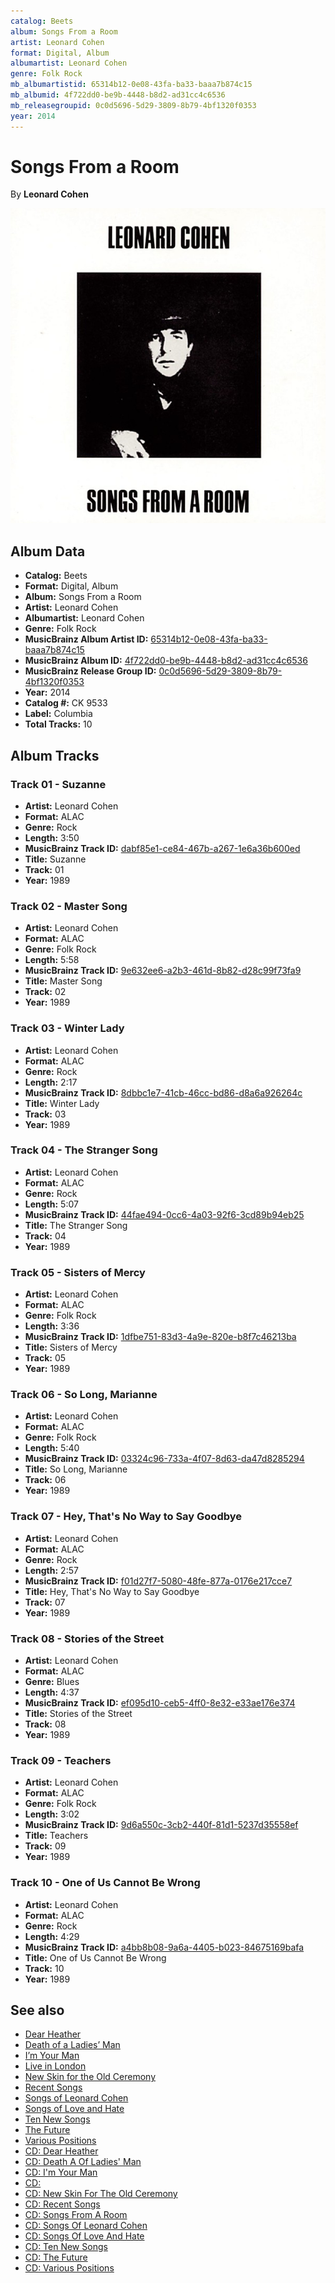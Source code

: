 ```yaml
---
catalog: Beets
album: Songs From a Room
artist: Leonard Cohen
format: Digital, Album
albumartist: Leonard Cohen
genre: Folk Rock
mb_albumartistid: 65314b12-0e08-43fa-ba33-baaa7b874c15
mb_albumid: 4f722dd0-be9b-4448-b8d2-ad31cc4c6536
mb_releasegroupid: 0c0d5696-5d29-3809-8b79-4bf1320f0353
year: 2014
---
```


# Songs From a Room

By **Leonard Cohen**

![](../../assets/beetscovers/Leonard_Cohen-Songs_From_a_Room.jpg)

## Album Data

- **Catalog:** Beets
- **Format:** Digital, Album
- **Album:** Songs From a Room
- **Artist:** Leonard Cohen
- **Albumartist:** Leonard Cohen
- **Genre:** Folk Rock
- **MusicBrainz Album Artist ID:** [65314b12-0e08-43fa-ba33-baaa7b874c15](https://musicbrainz.org/artist/65314b12-0e08-43fa-ba33-baaa7b874c15)
- **MusicBrainz Album ID:** [4f722dd0-be9b-4448-b8d2-ad31cc4c6536](https://musicbrainz.org/release/4f722dd0-be9b-4448-b8d2-ad31cc4c6536)
- **MusicBrainz Release Group ID:** [0c0d5696-5d29-3809-8b79-4bf1320f0353](https://musicbrainz.org/release-group/0c0d5696-5d29-3809-8b79-4bf1320f0353)
- **Year:** 2014
- **Catalog #:** CK 9533
- **Label:** Columbia
- **Total Tracks:** 10

## Album Tracks

### Track 01 - Suzanne

- **Artist:** Leonard Cohen
- **Format:** ALAC
- **Genre:** Rock
- **Length:** 3:50
- **MusicBrainz Track ID:** [dabf85e1-ce84-467b-a267-1e6a36b600ed](https://musicbrainz.org/recording/dabf85e1-ce84-467b-a267-1e6a36b600ed)
- **Title:** Suzanne
- **Track:** 01
- **Year:** 1989

### Track 02 - Master Song

- **Artist:** Leonard Cohen
- **Format:** ALAC
- **Genre:** Folk Rock
- **Length:** 5:58
- **MusicBrainz Track ID:** [9e632ee6-a2b3-461d-8b82-d28c99f73fa9](https://musicbrainz.org/recording/9e632ee6-a2b3-461d-8b82-d28c99f73fa9)
- **Title:** Master Song
- **Track:** 02
- **Year:** 1989

### Track 03 - Winter Lady

- **Artist:** Leonard Cohen
- **Format:** ALAC
- **Genre:** Rock
- **Length:** 2:17
- **MusicBrainz Track ID:** [8dbbc1e7-41cb-46cc-bd86-d8a6a926264c](https://musicbrainz.org/recording/8dbbc1e7-41cb-46cc-bd86-d8a6a926264c)
- **Title:** Winter Lady
- **Track:** 03
- **Year:** 1989

### Track 04 - The Stranger Song

- **Artist:** Leonard Cohen
- **Format:** ALAC
- **Genre:** Rock
- **Length:** 5:07
- **MusicBrainz Track ID:** [44fae494-0cc6-4a03-92f6-3cd89b94eb25](https://musicbrainz.org/recording/44fae494-0cc6-4a03-92f6-3cd89b94eb25)
- **Title:** The Stranger Song
- **Track:** 04
- **Year:** 1989

### Track 05 - Sisters of Mercy

- **Artist:** Leonard Cohen
- **Format:** ALAC
- **Genre:** Folk Rock
- **Length:** 3:36
- **MusicBrainz Track ID:** [1dfbe751-83d3-4a9e-820e-b8f7c46213ba](https://musicbrainz.org/recording/1dfbe751-83d3-4a9e-820e-b8f7c46213ba)
- **Title:** Sisters of Mercy
- **Track:** 05
- **Year:** 1989

### Track 06 - So Long, Marianne

- **Artist:** Leonard Cohen
- **Format:** ALAC
- **Genre:** Folk Rock
- **Length:** 5:40
- **MusicBrainz Track ID:** [03324c96-733a-4f07-8d63-da47d8285294](https://musicbrainz.org/recording/03324c96-733a-4f07-8d63-da47d8285294)
- **Title:** So Long, Marianne
- **Track:** 06
- **Year:** 1989

### Track 07 - Hey, That's No Way to Say Goodbye

- **Artist:** Leonard Cohen
- **Format:** ALAC
- **Genre:** Rock
- **Length:** 2:57
- **MusicBrainz Track ID:** [f01d27f7-5080-48fe-877a-0176e217cce7](https://musicbrainz.org/recording/f01d27f7-5080-48fe-877a-0176e217cce7)
- **Title:** Hey, That's No Way to Say Goodbye
- **Track:** 07
- **Year:** 1989

### Track 08 - Stories of the Street

- **Artist:** Leonard Cohen
- **Format:** ALAC
- **Genre:** Blues
- **Length:** 4:37
- **MusicBrainz Track ID:** [ef095d10-ceb5-4ff0-8e32-e33ae176e374](https://musicbrainz.org/recording/ef095d10-ceb5-4ff0-8e32-e33ae176e374)
- **Title:** Stories of the Street
- **Track:** 08
- **Year:** 1989

### Track 09 - Teachers

- **Artist:** Leonard Cohen
- **Format:** ALAC
- **Genre:** Folk Rock
- **Length:** 3:02
- **MusicBrainz Track ID:** [9d6a550c-3cb2-440f-81d1-5237d35558ef](https://musicbrainz.org/recording/9d6a550c-3cb2-440f-81d1-5237d35558ef)
- **Title:** Teachers
- **Track:** 09
- **Year:** 1989

### Track 10 - One of Us Cannot Be Wrong

- **Artist:** Leonard Cohen
- **Format:** ALAC
- **Genre:** Rock
- **Length:** 4:29
- **MusicBrainz Track ID:** [a4bb8b08-9a6a-4405-b023-84675169bafa](https://musicbrainz.org/recording/a4bb8b08-9a6a-4405-b023-84675169bafa)
- **Title:** One of Us Cannot Be Wrong
- **Track:** 10
- **Year:** 1989


## See also

- [Dear Heather](Dear_Heather.md)
- [Death of a Ladies’ Man](Death_of_a_Ladies’_Man.md)
- [I’m Your Man](I’m_Your_Man.md)
- [Live in London](Live_in_London.md)
- [New Skin for the Old Ceremony](New_Skin_for_the_Old_Ceremony.md)
- [Recent Songs](Recent_Songs.md)
- [Songs of Leonard Cohen](Songs_of_Leonard_Cohen.md)
- [Songs of Love and Hate](Songs_of_Love_and_Hate.md)
- [Ten New Songs](Ten_New_Songs.md)
- [The Future](The_Future.md)
- [Various Positions](Various_Positions.md)
- [CD: Dear Heather](../../CD/Leonard_Cohen/Dear_Heather.md)
- [CD: Death A Of Ladies' Man](../../CD/Leonard_Cohen/Death_A_Of_Ladies_Man.md)
- [CD: I'm Your Man](../../CD/Leonard_Cohen/Im_Your_Man.md)
- [CD: ](../../CD/Leonard_Cohen/Leonard_Cohen.md)
- [CD: New Skin For The Old Ceremony](../../CD/Leonard_Cohen/New_Skin_For_The_Old_Ceremony.md)
- [CD: Recent Songs](../../CD/Leonard_Cohen/Recent_Songs.md)
- [CD: Songs From A Room](../../CD/Leonard_Cohen/Songs_From_A_Room.md)
- [CD: Songs Of Leonard Cohen](../../CD/Leonard_Cohen/Songs_Of_Leonard_Cohen.md)
- [CD: Songs Of Love And Hate](../../CD/Leonard_Cohen/Songs_Of_Love_And_Hate.md)
- [CD: Ten New Songs](../../CD/Leonard_Cohen/Ten_New_Songs.md)
- [CD: The Future](../../CD/Leonard_Cohen/The_Future.md)
- [CD: Various Positions](../../CD/Leonard_Cohen/Various_Positions.md)
